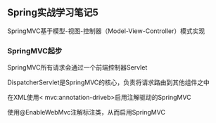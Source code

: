 ## Spring实战学习笔记5

SpringMVC基于模型-视图-控制器（Model-View-Controller）模式实现

### SpringMVC起步

SpringMVC所有请求会通过一个前端控制器Servlet

DispatcherServlet是SpringMVC的核心，负责将请求路由到其他组件之中

在XML使用< mvc:annotation-driveb>启用注解驱动的SpringMVC

使用@EnableWebMvc注解标注类，从而启用SpringMVC
